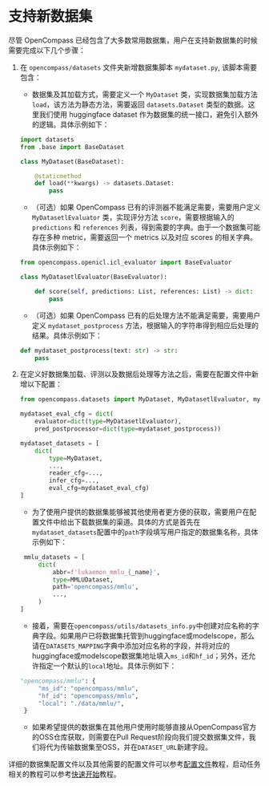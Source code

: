 # 支持新数据集

尽管 OpenCompass 已经包含了大多数常用数据集，用户在支持新数据集的时候需要完成以下几个步骤：

1. 在 `opencompass/datasets` 文件夹新增数据集脚本 `mydataset.py`, 该脚本需要包含：

   - 数据集及其加载方式，需要定义一个 `MyDataset` 类，实现数据集加载方法 `load`，该方法为静态方法，需要返回 `datasets.Dataset` 类型的数据。这里我们使用 huggingface dataset 作为数据集的统一接口，避免引入额外的逻辑。具体示例如下：

   ```python
   import datasets
   from .base import BaseDataset

   class MyDataset(BaseDataset):

       @staticmethod
       def load(**kwargs) -> datasets.Dataset:
           pass
   ```

   - （可选）如果 OpenCompass 已有的评测器不能满足需要，需要用户定义 `MyDatasetlEvaluator` 类，实现评分方法 `score`，需要根据输入的 `predictions` 和 `references` 列表，得到需要的字典。由于一个数据集可能存在多种 metric，需要返回一个 metrics 以及对应 scores 的相关字典。具体示例如下：

   ```python
   from opencompass.openicl.icl_evaluator import BaseEvaluator

   class MyDatasetlEvaluator(BaseEvaluator):

       def score(self, predictions: List, references: List) -> dict:
           pass

   ```

   - （可选）如果 OpenCompass 已有的后处理方法不能满足需要，需要用户定义 `mydataset_postprocess` 方法，根据输入的字符串得到相应后处理的结果。具体示例如下：

   ```python
   def mydataset_postprocess(text: str) -> str:
       pass
   ```

2. 在定义好数据集加载、评测以及数据后处理等方法之后，需要在配置文件中新增以下配置：

   ```python
   from opencompass.datasets import MyDataset, MyDatasetlEvaluator, mydataset_postprocess

   mydataset_eval_cfg = dict(
       evaluator=dict(type=MyDatasetlEvaluator),
       pred_postprocessor=dict(type=mydataset_postprocess))

   mydataset_datasets = [
       dict(
           type=MyDataset,
           ...,
           reader_cfg=...,
           infer_cfg=...,
           eval_cfg=mydataset_eval_cfg)
   ]
   ```
   
   - 为了使用户提供的数据集能够被其他使用者更方便的获取，需要用户在配置文件中给出下载数据集的渠道。具体的方式是首先在`mydataset_datasets`配置中的`path`字段填写用户指定的数据集名称，具体示例如下：
   
   ```python
    mmlu_datasets = [
        dict(
            abbr=f'lukaemon_mmlu_{_name}',
            type=MMLUDataset,
            path='opencompass/mmlu',
            ...,
        )
   ]
   ```
   
   - 接着，需要在`opencompass/utils/datasets_info.py`中创建对应名称的字典字段。如果用户已将数据集托管到huggingface或modelscope，那么请在`DATASETS_MAPPING`字典中添加对应名称的字段，并将对应的huggingface或modelscope数据集地址填入`ms_id`和`hf_id`；另外，还允许指定一个默认的`local`地址。具体示例如下：
   
   ```python
   "opencompass/mmlu": {
        "ms_id": "opencompass/mmlu",
        "hf_id": "opencompass/mmlu",
        "local": "./data/mmlu/",
    }
   ```
   
   - 如果希望提供的数据集在其他用户使用时能够直接从OpenCompass官方的OSS仓库获取，则需要在Pull Request阶段向我们提交数据集文件，我们将代为传输数据集至OSS，并在`DATASET_URL`新建字段。


  详细的数据集配置文件以及其他需要的配置文件可以参考[配置文件](../user_guides/config.md)教程，启动任务相关的教程可以参考[快速开始](../get_started/quick_start.md)教程。
